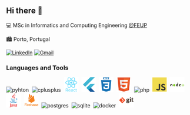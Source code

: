 ## Hi there :blossom:

💻 MSc in Informatics and Computing Engineering [@FEUP](https://sigarra.up.pt/feup/en/WEB_PAGE.INICIAL)

🏙️ Porto, Portugal

[![LinkedIn](https://img.shields.io/badge/LinkedIn-%230077B5.svg?logo=linkedin&logoColor=white)](https://linkedin.com/in/bruna-marques20) 
[![Gmail](https://img.shields.io/badge/Gmail-D14836?style=flat&logo=gmail&logoColor=white)](mailto:brunabrasilmarques@gmail.com) 

### Languages and Tools

<div>
  <img src="https://cdn.jsdelivr.net/gh/devicons/devicon/icons/python/python-original-wordmark.svg" title="pyhton" alt="pyhton" width="40" height="40"/>&nbsp;
  <img src="https://cdn.jsdelivr.net/gh/devicons/devicon/icons/cplusplus/cplusplus-original.svg" title="cplusplus" alt="cplusplus" width="40" height="40"/>&nbsp;         
  <img src="https://github.com/devicons/devicon/blob/master/icons/react/react-original-wordmark.svg" title="React" alt="React" width="40" height="40"/>&nbsp;
  <img src="https://github.com/devicons/devicon/blob/master/icons/flutter/flutter-original.svg" title="Flutter" alt="Flutter" width="40" height="40"/>&nbsp;
  <img src="https://github.com/devicons/devicon/blob/master/icons/css3/css3-plain-wordmark.svg"  title="CSS3" alt="CSS" width="40" height="40"/>&nbsp;
  <img src="https://github.com/devicons/devicon/blob/master/icons/html5/html5-original.svg" title="HTML5" alt="HTML" width="40" height="40"/>&nbsp
  <img src="https://cdn.jsdelivr.net/gh/devicons/devicon/icons/php/php-original.svg" title="php" alt="php" width="40" height="40"/>&nbsp        
  <img src="https://github.com/devicons/devicon/blob/master/icons/javascript/javascript-original.svg" title="JavaScript" alt="JavaScript" width="40" height="40"/>&nbsp;
  <img src="https://github.com/devicons/devicon/blob/master/icons/nodejs/nodejs-original-wordmark.svg" title="NodeJS" alt="NodeJS" width="40" height="40"/>&nbsp;
  <img src="https://github.com/devicons/devicon/blob/master/icons/java/java-original-wordmark.svg" title="Java" alt="Java" width="40" height="40"/>&nbsp;
  <img src="https://github.com/devicons/devicon/blob/master/icons/firebase/firebase-plain-wordmark.svg" title="Firebase" alt="Firebase" width="40" height="40"/>&nbsp;
  <img src="https://cdn.jsdelivr.net/gh/devicons/devicon/icons/postgresql/postgresql-original.svg" title="postgres" alt="postgres" width="40" height="40"/>&nbsp; 
  <img src="https://cdn.jsdelivr.net/gh/devicons/devicon/icons/sqlite/sqlite-original-wordmark.svg" title="sqlite" alt="sqlite" width="45" height="45"/>&nbsp;
  <img src="https://cdn.jsdelivr.net/gh/devicons/devicon/icons/docker/docker-plain-wordmark.svg" title="docker" alt="docker" width="40" height="40"/>&nbsp;          
  <img src="https://github.com/devicons/devicon/blob/master/icons/git/git-original-wordmark.svg" title="Git" **alt="Git" width="40" height="40"/>
</div>
